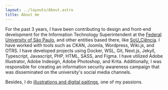 ```yaml
---
layout: ../layouts/About.astro
title: About me
---
```


For the past 3 years, I have been contributing to design and front-end development for the Information Technology Superintendent at the [Federal University of São Paulo](https://unifesp.br/), and other entities based there, like [SoU_Ciência](https://souciencia.unifesp.br/). I have worked with tools such as CKAN, Joomla, Wordpress, Wiki.js, and OTRS. I have developed projects using Docker, WSL, Git, Next.js, Jekyll, Typescript, Javascript, PHP, HTML, SASS, and Figma. I have utilized Adobe Illustrator, Adobe Indesign, Adobe Photoshop, and Krita. Additionally, I was responsible for creating an information security awareness campaign that was disseminated on the university's social media channels.

Besides, I do [illustrations and digital paitings](/artwork), one of my passions.
